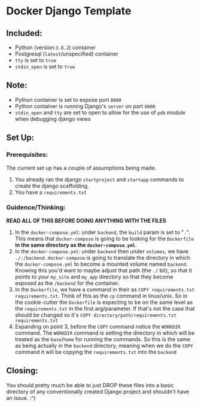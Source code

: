 # Docker Django Template

## Included:
- Python (version:`3.8.2`) container
- Postgresql (`latest`/unspecified) container
- `tty` is set to `true`
- `stdin_open` is set to `true`

## Note:
- Python container is set to expose port `8000`
- Python container is running Django's `server` on port `8000`
- `stdin_open` and `tty` are set to open to allow for the use of `pdb` module when debugging django views
 
## Set Up:
### Prerequisites:
The current set up has a couple of assumptions being made.
1. You already ran the django `startproject` and `startapp` commands to create the django scaffolding.
2. You have a `requirements.txt`
### Guidence/Thinking:
**READ ALL OF THIS BEFORE DOING ANYTHING WITH THE FILES**
1. In the `docker-compose.yml`: under `backend`, the `build` param is set to "`.`". This means that `docker-compose` is going to be looking for the `Dockerfile` **in the same directory as the `docker-compose.yml`**.
2. In the `docker-compose.yml`: under `backend` then under `volumes`, we have `./:/backend`. `docker-compose` is going to translate the directory in which the `docker-compose.yml` to become a mounted volume named `backend`. Knowing this you'd want to maybe adjust that path (the `./` bit), so that it points to your `my_site` and `my_app` directory so that they become exposed as the `/backend` for the container.
3. In the `Dockerfile`, we have a command in their as `COPY requirements.txt requirements.txt`. Think of this as the `cp` command in linux/unix. So in the cookie-cutter the `Dockerfile` is expecting to be on the same level as the `requirements.txt` in the first arg/parameter. If that's not the case that should be changed so it's `COPY directory/path/requirements.txt requirements.txt`
4. Expanding on point 3, before the `COPY` command notice the `WORKDIR` command. The `WORKDIR` command is setting the directory in which will be treated as the `base`/`home` for running the commands. So this is the same as being actually in the `backend` directory, meaning when we do the `COPY` command it will be copying the `requirements.txt` into the `backend`

## Closing:
You should pretty much be able to just DROP these files into a basic directory of any conventionally created Django project and shouldn't have an issue. :^)
